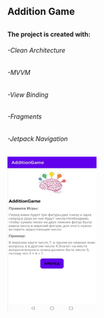<h2>Addition Game<h2>
  
  <h4>The project is created with:</h4>
  <h6>-Clean Architecture</h6>
  <h6>-MVVM</h6>
  <h6>-View Binding</h6>
  <h6>-Fragments</h6>
  <h6>-Jetpack Navigation</h6>
  
  <img src="https://github.com/CptNeckman/AdditionGame/blob/master/photo5276136713913219818.jpg" width="200" height="350">
